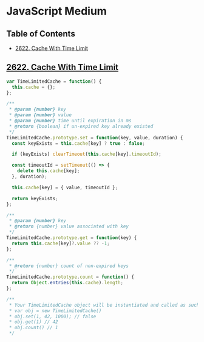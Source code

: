 # JavaScript Medium

## Table of Contents
- [2622. Cache With Time Limit](#2622-cache-with-time-limit)

## [2622. Cache With Time Limit](https://leetcode.com/problems/cache-with-time-limit/)
```js
var TimeLimitedCache = function() {
  this.cache = {};
};

/** 
 * @param {number} key
 * @param {number} value
 * @param {number} time until expiration in ms
 * @return {boolean} if un-expired key already existed
 */
TimeLimitedCache.prototype.set = function(key, value, duration) {
  const keyExists = this.cache[key] ? true : false;

  if (keyExists) clearTimeout(this.cache[key].timeoutId);

  const timeoutId = setTimeout(() => {
    delete this.cache[key];
  }, duration);

  this.cache[key] = { value, timeoutId };

  return keyExists;
};

/** 
 * @param {number} key
 * @return {number} value associated with key
 */
TimeLimitedCache.prototype.get = function(key) {
  return this.cache[key]?.value ?? -1;
};

/** 
 * @return {number} count of non-expired keys
 */
TimeLimitedCache.prototype.count = function() {
  return Object.entries(this.cache).length;
};

/**
 * Your TimeLimitedCache object will be instantiated and called as such:
 * var obj = new TimeLimitedCache()
 * obj.set(1, 42, 1000); // false
 * obj.get(1) // 42
 * obj.count() // 1
 */
```
